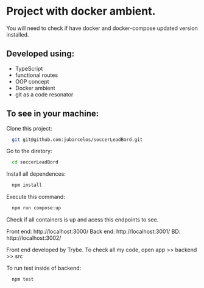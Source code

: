 # Project with docker ambient.

You will need to check if have docker and docker-compose updated version installed.

## Developed using:

- TypeScript
- functional routes
- OOP concept
- Docker ambient
- git as a code resonator

## To see in your machine:

Clone this project:

```bash
  git git@github.com:jubarcelos/soccerLeadBord.git
```

Go to the diretory:

```bash
  cd soccerLeadBord
```

Install all dependences:

```bash
  npm install
```

Execute this command:

```bash
  npm run compose:up
```

Check if all containers is up and acess this endpoints to see.

Front end: http://localhost:3000/
Back end: http://localhost:3001/
BD: http://localhost:3002/

Front end developed by Trybe.
To check all my code, open app >> backend >> src

To run test inside of backend:


```bash
  npm test
```
